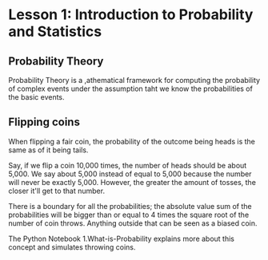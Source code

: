 # Lesson 1: Introduction to Probability and Statistics

## Probability Theory
Probability Theory is a ,athematical framework for computing the probability of complex events under the assumption taht we know the probabilities of the basic events.

## Flipping coins
When flipping a fair coin, the probability of the outcome being heads is the same as of it being tails.

Say, if we flip a coin 10,000 times, the number of heads should be about 5,000. We say about 5,000 instead of equal to 5,000 because the number will never be exactly 5,000. However, the greater the amount of tosses, the closer it'll get to that number.

There is a boundary for all the probabilities; the absolute value sum of the probabilities will be bigger than or equal to 4 times the square root of the number of coin throws. Anything outside that can be seen as a biased coin.

The Python Notebook 1.What-is-Probability explains more about this concept and simulates throwing coins.

